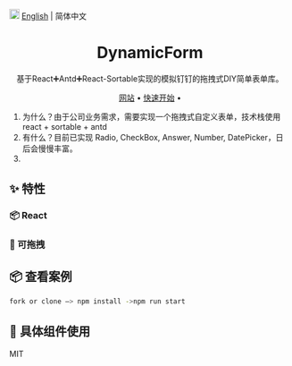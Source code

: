 <img src="https://gw.alipayobjects.com/zos/antfincdn/R8sN%24GNdh6/language.svg" width="18"> [English](./README.en-US.md) | 简体中文

<h1 align="center">DynamicForm</h1>

<div align="center">

基于React➕Antd➕React-Sortable实现的模拟钉钉的拖拽式DIY简单表单库。


<p align="center">
  <a href="#">网站</a> •
  <a href="#">快速开始</a> •
</p>

</div>


1. 为什么？由于公司业务需求，需要实现一个拖拽式自定义表单，技术栈使用react + sortable + antd
2. 有什么？目前已实现 Radio, CheckBox, Answer, Number, DatePicker，日后会慢慢丰富。
3. 

<div align="center">

</div>

## ✨ 特性

### 📦 React

### 🐰 可拖拽

## 📦 查看案例

```bash
fork or clone —> npm install ->npm run start
```

## 🔨 具体组件使用


MIT